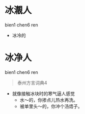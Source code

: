 # 冰㵾人
bien1 chen6 ren
- 冰冷的

# 冰净人
bien1 chen6 ren
> 泰州方言词典4
- 就像接触冰块时的寒气逼人感觉
  - 水～的，你掺点儿热水再洗。
  - 被单里头～的，你冲个汤焐子。
